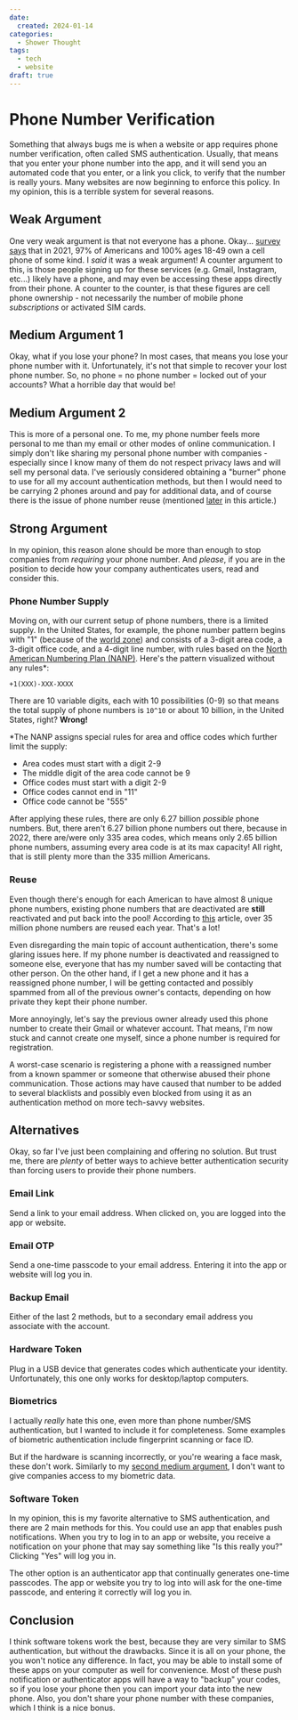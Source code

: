 ```yaml
---
date:
  created: 2024-01-14
categories:
  - Shower Thought
tags:
  - tech
  - website
draft: true
---
```

# Phone Number Verification

Something that always bugs me is when a website or app requires phone number verification, often called SMS authentication. Usually, that means that you enter your phone number into the app, and it will send you an automated code that you enter, or a link you click, to verify that the number is really yours. Many websites are now beginning to enforce this policy. In my opinion, this is a terrible system for several reasons.

<!-- more -->

## Weak Argument

One very weak argument is that not everyone has a phone. Okay... [survey says](https://www.pewresearch.org/internet/fact-sheet/mobile/) that in 2021, 97% of Americans and 100% ages 18-49 own a cell phone of some kind. I *said* it was a weak argument! A counter argument to this, is those people signing up for these services (e.g. Gmail, Instagram, etc...) likely have a phone, and may even be accessing these apps directly from their phone. A counter to the counter, is that these figures are cell phone ownership - not necessarily the number of mobile phone *subscriptions* or activated SIM cards.

## Medium Argument 1

Okay, what if you lose your phone? In most cases, that means you lose your phone number with it. Unfortunately, it's not that simple to recover your lost phone number. So, no phone = no phone number = locked out of your accounts? What a horrible day that would be!

## Medium Argument 2

This is more of a personal one. To me, my phone number feels more personal to me than my email or other modes of online communication. I simply don't like sharing my personal phone number with companies - especially since I know many of them do not respect privacy laws and will sell my personal data. I've seriously considered obtaining a "burner" phone to use for all my account authentication methods, but then I would need to be carrying 2 phones around and pay for additional data, and of course there is the issue of phone number reuse (mentioned [later](#reuse) in this article.)

## Strong Argument

In my opinion, this reason alone should be more than enough to stop companies from *requiring* your phone number. And *please*, if you are in the position to decide how your company authenticates users, read and consider this.

### Phone Number Supply

Moving on, with our current setup of phone numbers, there is a limited supply. In the United States, for example, the phone number pattern begins with "1" (because of the [world zone](https://en.wikipedia.org/wiki/List_of_country_calling_codes)) and consists of a 3-digit area code, a 3-digit office code, and a 4-digit line number, with rules based on the [North American Numbering Plan (NANP)](https://en.wikipedia.org/wiki/North_American_Numbering_Plan). Here's the pattern visualized without any rules\*:

```
+1(XXX)-XXX-XXXX
```

There are 10 variable digits, each with 10 possibilities (0-9) so that means the total supply of phone numbers is `10^10` or about 10 billion, in the United States, right? <!-- Surely that is enough phone numbers to go around. --> **Wrong!**

\*The NANP assigns special rules for area and office codes which further limit the supply:

- Area codes must start with a digit 2-9
- The middle digit of the area code cannot be 9
- Office codes must start with a digit 2-9
- Office codes cannot end in "11"
- Office code cannot be "555"

After applying these rules, there are only 6.27 billion *possible* phone numbers. But, there aren't 6.27 billion phone numbers out there, because in 2022, there are/were only 335 area codes, which means only 2.65 billion phone numbers, assuming every area code is at its max capacity! All right, that is still plenty more than the 335 million Americans.

### Reuse

Even though there's enough for each American to have almost 8 unique phone numbers, existing phone numbers that are deactivated are **still** reactivated and put back into the pool! According to [this](https://www.telesign.com/blog/number-deactivation-and-the-recycled-phone-number-dilemma) article, over 35 million phone numbers are reused each year. That's a lot!

Even disregarding the main topic of account authentication, there's some glaring issues here. If my phone number is deactivated and reassigned to someone else, everyone that has my number saved will be contacting that other person. On the other hand, if I get a new phone and it has a reassigned phone number, I will be getting contacted and possibly spammed from all of the previous owner's contacts, depending on how private they kept their phone number.

More annoyingly, let's say the previous owner already used this phone number to create their Gmail or whatever account. That means, I'm now stuck and cannot create one myself, since a phone number is required for registration.

A worst-case scenario is registering a phone with a reassigned number from a known spammer or someone that otherwise abused their phone communication. Those actions may have caused that number to be added to several blacklists and possibly even blocked from using it as an authentication method on more tech-savvy websites.

## Alternatives

Okay, so far I've just been complaining and offering no solution. But trust me, there are *plenty* of better ways to achieve better authentication security than forcing users to provide their phone numbers.

### Email Link

Send a link to your email address. When clicked on, you are logged into the app or website.

### Email OTP

Send a one-time passcode to your email address. Entering it into the app or website will log you in.

### Backup Email

Either of the last 2 methods, but to a secondary email address you associate with the account.

### Hardware Token

Plug in a USB device that generates codes which authenticate your identity. Unfortunately, this one only works for desktop/laptop computers.

### Biometrics

I actually *really* hate this one, even more than phone number/SMS authentication, but I wanted to include it for completeness. Some examples of biometric authentication include fingerprint scanning or face ID.

But if the hardware is scanning incorrectly, or you're wearing a face mask, these don't work. Similarly to my [second medium argument](#medium-argument-2), I don't want to give companies access to my biometric data.

### Software Token

In my opinion, this is my favorite alternative to SMS authentication, and there are 2 main methods for this. You could use an app that enables push notifications. When you try to log in to an app or website, you receive a notification on your phone that may say something like "Is this really you?" Clicking "Yes" will log you in.

The other option is an authenticator app that continually generates one-time passcodes. The app or website you try to log into will ask for the one-time passcode, and entering it correctly will log you in.

## Conclusion

I think software tokens work the best, because they are very similar to SMS authentication, but without the drawbacks. Since it is all on your phone, the you won't notice any difference. In fact, you may be able to install some of these apps on your computer as well for convenience. Most of these push notification or authenticator apps will have a way to "backup" your codes, so if you lose your phone then you can import your data into the new phone. Also, you don't share your phone number with these companies, which I think is a nice bonus.